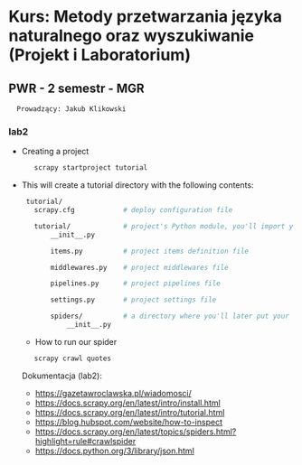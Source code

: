

# Kurs: Metody przetwarzania języka naturalnego oraz wyszukiwanie (Projekt i Laboratorium)


##  PWR - 2 semestr - MGR

      Prowadzący: Jakub Klikowski

### lab2 

 * Creating a project
     ```bash
        scrapy startproject tutorial
     ```

 * This will create a tutorial directory with the following contents:
     ```bash
      tutorial/
        scrapy.cfg            # deploy configuration file
    
        tutorial/             # project's Python module, you'll import your code from here
            __init__.py
    
            items.py          # project items definition file
    
            middlewares.py    # project middlewares file
    
            pipelines.py      # project pipelines file
    
            settings.py       # project settings file
    
            spiders/          # a directory where you'll later put your spiders
                __init__.py

     ```
   * How to run our spider
    ```bash
       scrapy crawl quotes
    ```
    
      Dokumentacja (lab2):
      
      * <https://gazetawroclawska.pl/wiadomosci/>
      * <https://docs.scrapy.org/en/latest/intro/install.html>
      * <https://docs.scrapy.org/en/latest/intro/tutorial.html>
      * <https://blog.hubspot.com/website/how-to-inspect>
      * <https://docs.scrapy.org/en/latest/topics/spiders.html?highlight=rule#crawlspider>
      * <https://docs.python.org/3/library/json.html>

  
